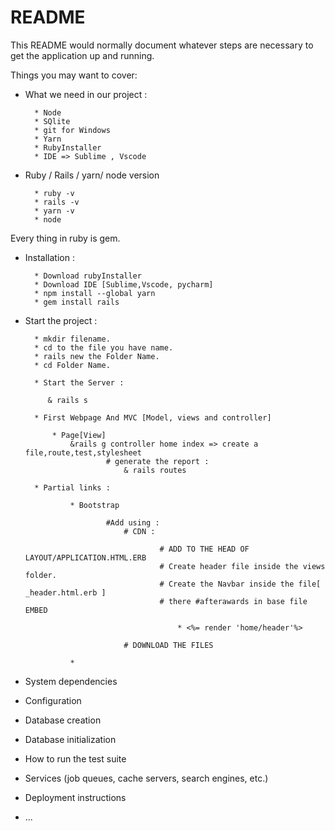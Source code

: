 # README

This README would normally document whatever steps are necessary to get the
application up and running.

Things you may want to cover:

* What we need in our project :
    
        * Node
        * SQlite
        * git for Windows
        * Yarn
        * RubyInstaller
        * IDE => Sublime , Vscode

* Ruby / Rails / yarn/ node version

        * ruby -v
        * rails -v
        * yarn -v
        * node

Every thing in ruby is gem.

* Installation :

        * Download rubyInstaller
        * Download IDE [Sublime,Vscode, pycharm]
        * npm install --global yarn
        * gem install rails

* Start the project :

        * mkdir filename.
        * cd to the file you have name.
        * rails new the Folder Name.
        * cd Folder Name.

        * Start the Server :

           & rails s

        * First Webpage And MVC [Model, views and controller]

            * Page[View]
                &rails g controller home index => create a file,route,test,stylesheet
                        # generate the report :
                            & rails routes
        
        * Partial links :

                * Bootstrap 

                        #Add using :
                            # CDN :

                                    # ADD TO THE HEAD OF LAYOUT/APPLICATION.HTML.ERB
                                    # Create header file inside the views folder.
                                    # Create the Navbar inside the file[ _header.html.erb ]                                    
                                    # there #afterawards in base file EMBED 

                                        * <%= render 'home/header'%>
                                        
                            # DOWNLOAD THE FILES

                * 
                             



* System dependencies

* Configuration

* Database creation

* Database initialization

* How to run the test suite

* Services (job queues, cache servers, search engines, etc.)

* Deployment instructions

* ...
